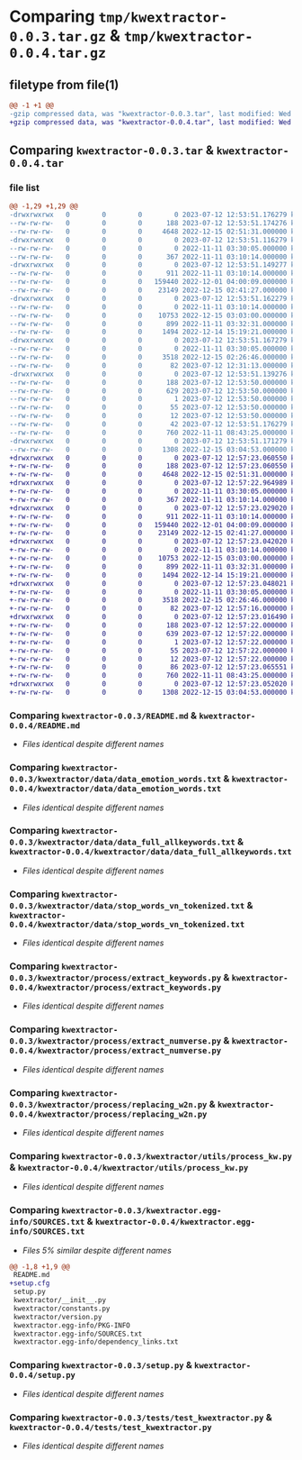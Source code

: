 # Comparing `tmp/kwextractor-0.0.3.tar.gz` & `tmp/kwextractor-0.0.4.tar.gz`

## filetype from file(1)

```diff
@@ -1 +1 @@
-gzip compressed data, was "kwextractor-0.0.3.tar", last modified: Wed Jul 12 12:53:51 2023, max compression
+gzip compressed data, was "kwextractor-0.0.4.tar", last modified: Wed Jul 12 12:57:23 2023, max compression
```

## Comparing `kwextractor-0.0.3.tar` & `kwextractor-0.0.4.tar`

### file list

```diff
@@ -1,29 +1,29 @@
-drwxrwxrwx   0        0        0        0 2023-07-12 12:53:51.176279 kwextractor-0.0.3/
--rw-rw-rw-   0        0        0      188 2023-07-12 12:53:51.174276 kwextractor-0.0.3/PKG-INFO
--rw-rw-rw-   0        0        0     4648 2022-12-15 02:51:31.000000 kwextractor-0.0.3/README.md
-drwxrwxrwx   0        0        0        0 2023-07-12 12:53:51.116279 kwextractor-0.0.3/kwextractor/
--rw-rw-rw-   0        0        0        0 2022-11-11 03:30:05.000000 kwextractor-0.0.3/kwextractor/__init__.py
--rw-rw-rw-   0        0        0      367 2022-11-11 03:10:14.000000 kwextractor-0.0.3/kwextractor/constants.py
-drwxrwxrwx   0        0        0        0 2023-07-12 12:53:51.149277 kwextractor-0.0.3/kwextractor/data/
--rw-rw-rw-   0        0        0      911 2022-11-11 03:10:14.000000 kwextractor-0.0.3/kwextractor/data/data_emotion_words.txt
--rw-rw-rw-   0        0        0   159440 2022-12-01 04:00:09.000000 kwextractor-0.0.3/kwextractor/data/data_full_allkeywords.txt
--rw-rw-rw-   0        0        0    23149 2022-12-15 02:41:27.000000 kwextractor-0.0.3/kwextractor/data/stop_words_vn_tokenized.txt
-drwxrwxrwx   0        0        0        0 2023-07-12 12:53:51.162279 kwextractor-0.0.3/kwextractor/process/
--rw-rw-rw-   0        0        0        0 2022-11-11 03:10:14.000000 kwextractor-0.0.3/kwextractor/process/__init__.py
--rw-rw-rw-   0        0        0    10753 2022-12-15 03:03:00.000000 kwextractor-0.0.3/kwextractor/process/extract_keywords.py
--rw-rw-rw-   0        0        0      899 2022-11-11 03:32:31.000000 kwextractor-0.0.3/kwextractor/process/extract_numverse.py
--rw-rw-rw-   0        0        0     1494 2022-12-14 15:19:21.000000 kwextractor-0.0.3/kwextractor/process/replacing_w2n.py
-drwxrwxrwx   0        0        0        0 2023-07-12 12:53:51.167279 kwextractor-0.0.3/kwextractor/utils/
--rw-rw-rw-   0        0        0        0 2022-11-11 03:30:05.000000 kwextractor-0.0.3/kwextractor/utils/__init__.py
--rw-rw-rw-   0        0        0     3518 2022-12-15 02:26:46.000000 kwextractor-0.0.3/kwextractor/utils/process_kw.py
--rw-rw-rw-   0        0        0       82 2023-07-12 12:31:13.000000 kwextractor-0.0.3/kwextractor/version.py
-drwxrwxrwx   0        0        0        0 2023-07-12 12:53:51.139276 kwextractor-0.0.3/kwextractor.egg-info/
--rw-rw-rw-   0        0        0      188 2023-07-12 12:53:50.000000 kwextractor-0.0.3/kwextractor.egg-info/PKG-INFO
--rw-rw-rw-   0        0        0      629 2023-07-12 12:53:50.000000 kwextractor-0.0.3/kwextractor.egg-info/SOURCES.txt
--rw-rw-rw-   0        0        0        1 2023-07-12 12:53:50.000000 kwextractor-0.0.3/kwextractor.egg-info/dependency_links.txt
--rw-rw-rw-   0        0        0       55 2023-07-12 12:53:50.000000 kwextractor-0.0.3/kwextractor.egg-info/requires.txt
--rw-rw-rw-   0        0        0       12 2023-07-12 12:53:50.000000 kwextractor-0.0.3/kwextractor.egg-info/top_level.txt
--rw-rw-rw-   0        0        0       42 2023-07-12 12:53:51.176279 kwextractor-0.0.3/setup.cfg
--rw-rw-rw-   0        0        0      760 2022-11-11 08:43:25.000000 kwextractor-0.0.3/setup.py
-drwxrwxrwx   0        0        0        0 2023-07-12 12:53:51.171279 kwextractor-0.0.3/tests/
--rw-rw-rw-   0        0        0     1308 2022-12-15 03:04:53.000000 kwextractor-0.0.3/tests/test_kwextractor.py
+drwxrwxrwx   0        0        0        0 2023-07-12 12:57:23.060550 kwextractor-0.0.4/
+-rw-rw-rw-   0        0        0      188 2023-07-12 12:57:23.060550 kwextractor-0.0.4/PKG-INFO
+-rw-rw-rw-   0        0        0     4648 2022-12-15 02:51:31.000000 kwextractor-0.0.4/README.md
+drwxrwxrwx   0        0        0        0 2023-07-12 12:57:22.964989 kwextractor-0.0.4/kwextractor/
+-rw-rw-rw-   0        0        0        0 2022-11-11 03:30:05.000000 kwextractor-0.0.4/kwextractor/__init__.py
+-rw-rw-rw-   0        0        0      367 2022-11-11 03:10:14.000000 kwextractor-0.0.4/kwextractor/constants.py
+drwxrwxrwx   0        0        0        0 2023-07-12 12:57:23.029020 kwextractor-0.0.4/kwextractor/data/
+-rw-rw-rw-   0        0        0      911 2022-11-11 03:10:14.000000 kwextractor-0.0.4/kwextractor/data/data_emotion_words.txt
+-rw-rw-rw-   0        0        0   159440 2022-12-01 04:00:09.000000 kwextractor-0.0.4/kwextractor/data/data_full_allkeywords.txt
+-rw-rw-rw-   0        0        0    23149 2022-12-15 02:41:27.000000 kwextractor-0.0.4/kwextractor/data/stop_words_vn_tokenized.txt
+drwxrwxrwx   0        0        0        0 2023-07-12 12:57:23.042020 kwextractor-0.0.4/kwextractor/process/
+-rw-rw-rw-   0        0        0        0 2022-11-11 03:10:14.000000 kwextractor-0.0.4/kwextractor/process/__init__.py
+-rw-rw-rw-   0        0        0    10753 2022-12-15 03:03:00.000000 kwextractor-0.0.4/kwextractor/process/extract_keywords.py
+-rw-rw-rw-   0        0        0      899 2022-11-11 03:32:31.000000 kwextractor-0.0.4/kwextractor/process/extract_numverse.py
+-rw-rw-rw-   0        0        0     1494 2022-12-14 15:19:21.000000 kwextractor-0.0.4/kwextractor/process/replacing_w2n.py
+drwxrwxrwx   0        0        0        0 2023-07-12 12:57:23.048021 kwextractor-0.0.4/kwextractor/utils/
+-rw-rw-rw-   0        0        0        0 2022-11-11 03:30:05.000000 kwextractor-0.0.4/kwextractor/utils/__init__.py
+-rw-rw-rw-   0        0        0     3518 2022-12-15 02:26:46.000000 kwextractor-0.0.4/kwextractor/utils/process_kw.py
+-rw-rw-rw-   0        0        0       82 2023-07-12 12:57:16.000000 kwextractor-0.0.4/kwextractor/version.py
+drwxrwxrwx   0        0        0        0 2023-07-12 12:57:23.016490 kwextractor-0.0.4/kwextractor.egg-info/
+-rw-rw-rw-   0        0        0      188 2023-07-12 12:57:22.000000 kwextractor-0.0.4/kwextractor.egg-info/PKG-INFO
+-rw-rw-rw-   0        0        0      639 2023-07-12 12:57:22.000000 kwextractor-0.0.4/kwextractor.egg-info/SOURCES.txt
+-rw-rw-rw-   0        0        0        1 2023-07-12 12:57:22.000000 kwextractor-0.0.4/kwextractor.egg-info/dependency_links.txt
+-rw-rw-rw-   0        0        0       55 2023-07-12 12:57:22.000000 kwextractor-0.0.4/kwextractor.egg-info/requires.txt
+-rw-rw-rw-   0        0        0       12 2023-07-12 12:57:22.000000 kwextractor-0.0.4/kwextractor.egg-info/top_level.txt
+-rw-rw-rw-   0        0        0       86 2023-07-12 12:57:23.065551 kwextractor-0.0.4/setup.cfg
+-rw-rw-rw-   0        0        0      760 2022-11-11 08:43:25.000000 kwextractor-0.0.4/setup.py
+drwxrwxrwx   0        0        0        0 2023-07-12 12:57:23.052020 kwextractor-0.0.4/tests/
+-rw-rw-rw-   0        0        0     1308 2022-12-15 03:04:53.000000 kwextractor-0.0.4/tests/test_kwextractor.py
```

### Comparing `kwextractor-0.0.3/README.md` & `kwextractor-0.0.4/README.md`

 * *Files identical despite different names*

### Comparing `kwextractor-0.0.3/kwextractor/data/data_emotion_words.txt` & `kwextractor-0.0.4/kwextractor/data/data_emotion_words.txt`

 * *Files identical despite different names*

### Comparing `kwextractor-0.0.3/kwextractor/data/data_full_allkeywords.txt` & `kwextractor-0.0.4/kwextractor/data/data_full_allkeywords.txt`

 * *Files identical despite different names*

### Comparing `kwextractor-0.0.3/kwextractor/data/stop_words_vn_tokenized.txt` & `kwextractor-0.0.4/kwextractor/data/stop_words_vn_tokenized.txt`

 * *Files identical despite different names*

### Comparing `kwextractor-0.0.3/kwextractor/process/extract_keywords.py` & `kwextractor-0.0.4/kwextractor/process/extract_keywords.py`

 * *Files identical despite different names*

### Comparing `kwextractor-0.0.3/kwextractor/process/extract_numverse.py` & `kwextractor-0.0.4/kwextractor/process/extract_numverse.py`

 * *Files identical despite different names*

### Comparing `kwextractor-0.0.3/kwextractor/process/replacing_w2n.py` & `kwextractor-0.0.4/kwextractor/process/replacing_w2n.py`

 * *Files identical despite different names*

### Comparing `kwextractor-0.0.3/kwextractor/utils/process_kw.py` & `kwextractor-0.0.4/kwextractor/utils/process_kw.py`

 * *Files identical despite different names*

### Comparing `kwextractor-0.0.3/kwextractor.egg-info/SOURCES.txt` & `kwextractor-0.0.4/kwextractor.egg-info/SOURCES.txt`

 * *Files 5% similar despite different names*

```diff
@@ -1,8 +1,9 @@
 README.md
+setup.cfg
 setup.py
 kwextractor/__init__.py
 kwextractor/constants.py
 kwextractor/version.py
 kwextractor.egg-info/PKG-INFO
 kwextractor.egg-info/SOURCES.txt
 kwextractor.egg-info/dependency_links.txt
```

### Comparing `kwextractor-0.0.3/setup.py` & `kwextractor-0.0.4/setup.py`

 * *Files identical despite different names*

### Comparing `kwextractor-0.0.3/tests/test_kwextractor.py` & `kwextractor-0.0.4/tests/test_kwextractor.py`

 * *Files identical despite different names*

